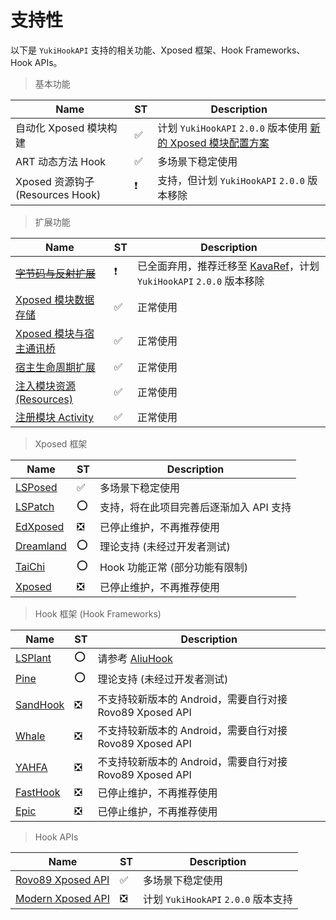 # 支持性

以下是 `YukiHookAPI` 支持的相关功能、Xposed 框架、Hook Frameworks、Hook APIs。

> 基本功能

| Name                             | ST  | Description                                                                                                          |
| -------------------------------- | --- | -------------------------------------------------------------------------------------------------------------------- |
| 自动化 Xposed 模块构建           | ✅   | 计划 `YukiHookAPI` `2.0.0` 版本使用 [新的 Xposed 模块配置方案](https://github.com/HighCapable/YukiHookAPI/issues/49) |
| ART 动态方法 Hook                | ✅   | 多场景下稳定使用                                                                                                     |
| Xposed 资源钩子 (Resources Hook) | ❗   | 支持，但计划 `YukiHookAPI` `2.0.0` 版本移除                                                                          |

> 扩展功能

| Name                                                                                   | ST  | Description                                                                                                   |
| -------------------------------------------------------------------------------------- | --- | ------------------------------------------------------------------------------------------------------------- |
| ~~[字节码与反射扩展](../api/special-features/reflection)~~                             | ❗   | 已全面弃用，推荐迁移至 [KavaRef](https://github.com/HighCapable/KavaRef)，计划 `YukiHookAPI` `2.0.0` 版本移除 |
| [Xposed 模块数据存储](../api/special-features/xposed-storage)                          | ✅   | 正常使用                                                                                                      |
| [Xposed 模块与宿主通讯桥](../api/special-features/xposed-channel)                      | ✅   | 正常使用                                                                                                      |
| [宿主生命周期扩展](../api/special-features/host-lifecycle)                             | ✅   | 正常使用                                                                                                      |
| [注入模块资源 (Resources)](../api/special-features/host-inject#注入模块资源-resources) | ✅   | 正常使用                                                                                                      |
| [注册模块 Activity](../api/special-features/host-inject#注册模块-activity)             | ✅   | 正常使用                                                                                                      |

> Xposed 框架

| Name                                                 | ST  | Description                             |
| ---------------------------------------------------- | --- | --------------------------------------- |
| [LSPosed](https://github.com/LSPosed/LSPosed)        | ✅   | 多场景下稳定使用                        |
| [LSPatch](https://github.com/LSPosed/LSPatch)        | ⭕   | 支持，将在此项目完善后逐渐加入 API 支持 |
| [EdXposed](https://github.com/ElderDrivers/EdXposed) | ❎   | 已停止维护，不再推荐使用                |
| [Dreamland](https://github.com/canyie/Dreamland)     | ⭕   | 理论支持 (未经过开发者测试)             |
| [TaiChi](https://github.com/taichi-framework/TaiChi) | ⭕   | Hook 功能正常 (部分功能有限制)          |
| [Xposed](https://github.com/rovo89/Xposed)           | ❎   | 已停止维护，不再推荐使用                |

> Hook 框架 (Hook Frameworks)

| Name                                                      | ST  | Description                                              |
| --------------------------------------------------------- | --- | -------------------------------------------------------- |
| [LSPlant](https://github.com/LSPosed/LSPlant)             | ⭕   | 请参考 [AliuHook](https://github.com/Aliucord/hook)      |
| [Pine](https://github.com/canyie/pine)                    | ⭕   | 理论支持 (未经过开发者测试)                              |
| [SandHook](https://github.com/asLody/SandHook)            | ❎   | 不支持较新版本的 Android，需要自行对接 Rovo89 Xposed API |
| [Whale](https://github.com/asLody/whale)                  | ❎   | 不支持较新版本的 Android，需要自行对接 Rovo89 Xposed API |
| [YAHFA](https://github.com/PAGalaxyLab/YAHFA)             | ❎   | 不支持较新版本的 Android，需要自行对接 Rovo89 Xposed API |
| [FastHook](https://github.com/turing-technician/FastHook) | ❎   | 已停止维护，不再推荐使用                                 |
| [Epic](https://github.com/tiann/epic)                     | ❎   | 已停止维护，不再推荐使用                                 |

> Hook APIs

| Name                                              | ST  | Description                         |
| ------------------------------------------------- | --- | ----------------------------------- |
| [Rovo89 Xposed API](https://api.xposed.info/)     | ✅   | 多场景下稳定使用                    |
| [Modern Xposed API](https://github.com/libxposed) | ❎   | 计划 `YukiHookAPI` `2.0.0` 版本支持 |